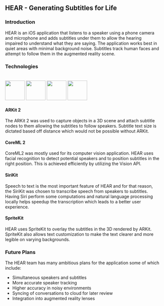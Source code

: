 ## HEAR - Generating Subtitles for Life

### Introduction
HEAR is an iOS application that listens to a speaker using a phone camera and microphone and adds subtitles under them to allow the hearing impaired to understand what they are saying. The application works best in quiet areas with minimal background noise. Subtitles track human faces and attempt to follow them in the augmented reality scene.

### Technologies<br><br>

<div style="display:inline-block">
<img height="64px" src="https://developer.apple.com/assets/elements/icons/arkit/arkit-64x64_2x.png"/>
<img height="64px" src="https://developer.apple.com/assets/elements/icons/core-ml/core-ml-128x128_2x.png"/>
<img height="64px" src="https://developer.apple.com/assets/elements/icons/sirikit/sirikit-96x96_2x.png">
<img height="64px" src="https://developer.apple.com/assets/elements/icons/spritekit/spritekit-128x128_2x.png">
</div>

#### ARKit 2
The ARKit 2 was used to capture objects in a 3D scene and attach subtitle nodes to them allowing the subtitles to follow speakers. Subtitle text size is dictated based off distance which would not be possible without ARKit.

#### CoreML 2
CoreML2 was mostly used for its computer vision application. HEAR uses facial recognition to detect potential speakers and to position subtitles in the right position. This is achieved efficiently by utilizing the Vision API.

#### SiriKit
Speech to text is the most important feature of HEAR and for that reason, the SiriKit was chosen to transcribe speech from speakers to subtitles. Having Siri perform some computations and natural language processing locally helps speedup the transcription which leads to a better user experience.

#### SpriteKit
HEAR uses SpriteKit to overlay the subtitles in the 3D rendered by ARKit. SpriteKit also allows text customization to make the text clearer and more legible on varying backgrounds.

### Future Plans
The HEAR team has many ambitious plans for the application some of which include:
* Simultaneous speakers and subtitles
* More accurate speaker tracking
* Higher accuracy in noisy environments
* Syncing of conversations to cloud for later review
* Integration into augmented reality lenses

<br><br>


